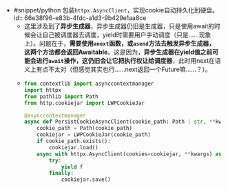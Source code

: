 - #snippet/python 包装`httpx.AsyncClient`，实现cookie自动持久化到硬盘。
  id:: 66e38f96-e83b-4fdc-a1d3-9b429e1aa8ce
	- 这里涉及到了**异步生成器**，异步生成器仍旧是生成器，只是使用await的时候会让自己被调度器去调度，yield时需要用户手动调度（只是……现象上）。问题在于，**需要使用`anext`函数，或`asend`方法去触发异步生成器，这两个方法都会返回Awaitable**。这是因为，**异步生成器在yield值之前可能会进行`await`操作，这仍旧会让它把执行权让给调度器**，此时用next在语义上有点不太对（但感觉其实也行……next返回一个Future嘛……？）。
	- ```python
	  from contextlib import asynccontextmanager
	  import httpx
	  from pathlib import Path
	  from http.cookiejar import LWPCookieJar
	  
	  @asynccontextmanager
	  async def PersistCookieAsyncClient(cookie_path: Path | str, **kwargs):
	      cookie_path = Path(cookie_path)
	      cookiejar = LWPCookieJar(cookie_path)
	      if cookie_path.exists():
	          cookiejar.load()
	      async with httpx.AsyncClient(cookies=cookiejar, **kwargs) as f:
	          try:
	              yield f
	          finally:
	              cookiejar.save()
	  ```
